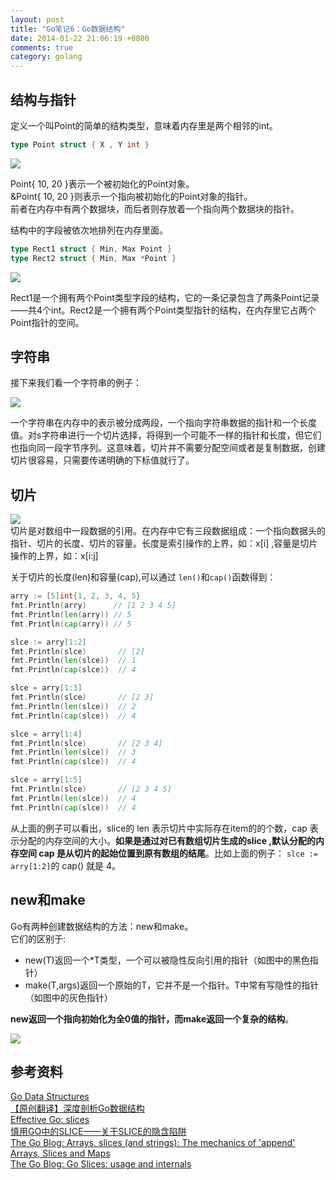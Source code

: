 ```yaml
---
layout: post
title: "Go笔记6：Go数据结构"
date: 2014-01-22 21:06:19 +0800
comments: true
category: golang
---
```

## 结构与指针
定义一个叫Point的简单的结构类型，意味着内存里是两个相邻的int。  

``` go
type Point struct { X , Y int }   
```   
<!--more-->
![](http://research.swtch.com/godata1a.png)

Point{ 10, 20 }表示一个被初始化的Point对象。  
&Point{ 10, 20 }则表示一个指向被初始化的Point对象的指针。  
前者在内存中有两个数据块，而后者则存放着一个指向两个数据块的指针。

结构中的字段被依次地排列在内存里面。

``` go
type Rect1 struct { Min, Max Point }
type Rect2 struct { Min, Max *Point }
```

![](http://research.swtch.com/godata1b.png)  

Rect1是一个拥有两个Point类型字段的结构，它的一条记录包含了两条Point记录——共4个int。Rect2是一个拥有两个Point类型指针的结构，在内存里它占两个Point指针的空间。  

## 字符串
接下来我们看一个字符串的例子：  

![](http://research.swtch.com/godata2.png)   

一个字符串在内存中的表示被分成两段，一个指向字符串数据的指针和一个长度值。对s字符串进行一个切片选择，将得到一个可能不一样的指针和长度，但它们也指向同一段字节序列。这意味着，切片并不需要分配空间或者是复制数据，创建切片很容易，只需要传递明确的下标值就行了。   

## 切片
![](http://research.swtch.com/godata3.png)  
切片是对数组中一段数据的引用。在内存中它有三段数据组成：一个指向数据头的指针、切片的长度、切片的容量。长度是索引操作的上界，如：x[i] ,容量是切片操作的上界，如：x[i:j]
 
关于切片的长度(len)和容量(cap),可以通过 `len()`和`cap()`函数得到：  

``` go
arry := [5]int{1, 2, 3, 4, 5}  
fmt.Println(arry)      // [1 2 3 4 5]  
fmt.Println(len(arry)) // 5  
fmt.Println(cap(arry)) // 5  

slce := arry[1:2]        
fmt.Println(slce)       // [2]  
fmt.Println(len(slce))  // 1  
fmt.Println(cap(slce))  // 4  

slce = arry[1:3]              
fmt.Println(slce)       // [2 3]  
fmt.Println(len(slce))  // 2  
fmt.Println(cap(slce))  // 4  

slce = arry[1:4]        
fmt.Println(slce)       // [2 3 4]  
fmt.Println(len(slce))  // 3  
fmt.Println(cap(slce))  // 4  

slce = arry[1:5]
fmt.Println(slce)       // [2 3 4 5]  
fmt.Println(len(slce))  // 4  
fmt.Println(cap(slce))  // 4  
```  

从上面的例子可以看出，slice的 len 表示切片中实际存在item的的个数，cap 表示分配的内存空间的大小。__如果是通过对已有数组切片生成的slice ,默认分配的内存空间 cap 是从切片的起始位置到原有数组的结尾__。比如上面的例子： `slce := arry[1:2]`的 cap() 就是 4。

## new和make
Go有两种创建数据结构的方法：new和make。  
它们的区别于:  
- new(T)返回一个*T类型，一个可以被隐性反向引用的指针（如图中的黑色指针）   
- make(T,args)返回一个原始的T，它并不是一个指针。T中常有写隐性的指针（如图中的灰色指针）  

__new返回一个指向初始化为全0值的指针，而make返回一个复杂的结构__。  

![](http://research.swtch.com/godata4.png)

## 参考资料
[Go Data Structures](http://research.swtch.com/godata)  
[【原创翻译】深度剖析Go数据结构](http://www.oschina.net/question/1441707_141799)  
[Effective Go: slices](http://golang.org/doc/effective_go.html#slices)  
[慎用GO中的SLICE——关于SLICE的隐含陷阱](http://www.zingscript.com/category/snack)  
[The Go Blog: Arrays, slices (and strings): The mechanics of 'append'](http://blog.golang.org/slices)  
[Arrays, Slices and Maps](http://www.golang-book.com/6)  
[The Go Blog: Go Slices: usage and internals](http://blog.golang.org/go-slices-usage-and-internals)  
